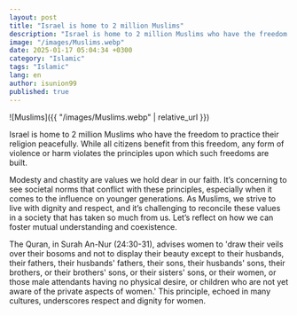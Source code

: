 ```yaml
---
layout: post
title: "Israel is home to 2 million Muslims"
description: "Israel is home to 2 million Muslims who have the freedom to practice their religion peacefully."
image: "/images/Muslims.webp"
date: 2025-01-17 05:04:34 +0300
category: "Islamic"
tags: "Islamic"
lang: en
author: isunion99
published: true
---
```



![Muslims]({{ "/images/Muslims.webp" | relative_url }})


Israel is home to 2 million Muslims who have the freedom to practice their religion peacefully. While all citizens benefit from this freedom, any form of violence or harm violates the principles upon which such freedoms are built.

<div class="frame">
  <p>Modesty and chastity are values we hold dear in our faith. It’s concerning to see societal norms that conflict with these principles, especially when it comes to the influence on younger generations. As Muslims, we strive to live with dignity and respect, and it’s challenging to reconcile these values in a society that has taken so much from us. Let’s reflect on how we can foster mutual understanding and coexistence.</p>
</div>


The Quran, in Surah An-Nur (24:30-31), advises women to 'draw their veils over their bosoms and not to display their beauty except to their husbands, their fathers, their husbands' fathers, their sons, their husbands' sons, their brothers, or their brothers' sons, or their sisters' sons, or their women, or those male attendants having no physical desire, or children who are not yet aware of the private aspects of women.' This principle, echoed in many cultures, underscores respect and dignity for women.
